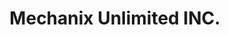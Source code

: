 ---
title: "Mechanix Unlimited INC."
url: /fort-wayne/mechanix-unlimited-inc/
shop: Autowerkstatt
---